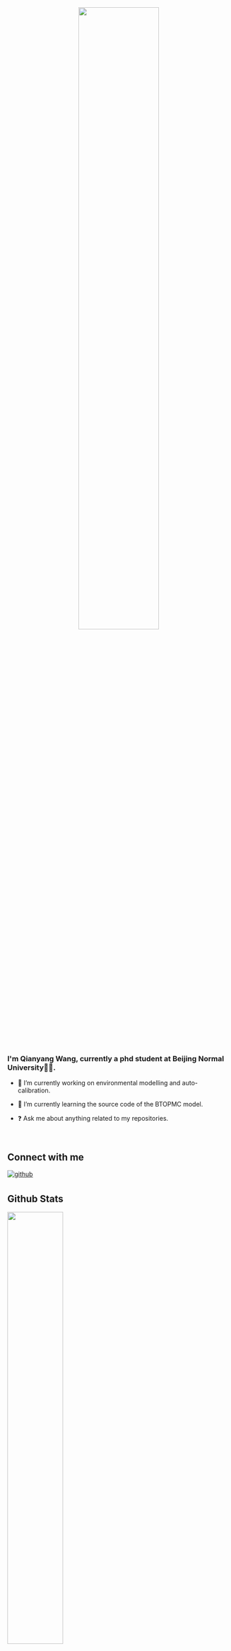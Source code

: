 <div align="center">
<img src="https://rishavanand.github.io/static/images/greetings.gif" align="center" style="width: 60%" />
</div>  


### <div align="left">I'm Qianyang Wang, currently a phd student at Beijing Normal University👨‍💻.</div>  
  

- 🔭 I’m currently working on environmental modelling and auto-calibration.  
  

- 🌱 I’m currently learning the source code of the BTOPMC model.  
  

- ❓ Ask me about anything related to my repositories.  
  

<br/>  



## Connect with me  
<a href="https://github.com/QianyangWang" target="_blank">
<img src=https://img.shields.io/badge/github-%2324292e.svg?&style=for-the-badge&logo=github&logoColor=white alt=github style="margin-bottom: 5px;" />
</a>
  

<br/>  


## Github Stats  
<div align="left"><img src="https://github-readme-stats.vercel.app/api/top-langs/?username=QianyangWang&hide_border=true&layout=compact" align="center" style="width: 50%" /></div>  

<br/>  

You are my ![Visitor Count](https://profile-counter.glitch.me/QianyangWANG/count.svg) visitor, thanks!



